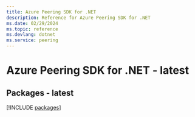 ```yaml
---
title: Azure Peering SDK for .NET
description: Reference for Azure Peering SDK for .NET
ms.date: 02/29/2024
ms.topic: reference
ms.devlang: dotnet
ms.service: peering
---
```

# Azure Peering SDK for .NET - latest
## Packages - latest
[!INCLUDE [packages](peering-index.md)]